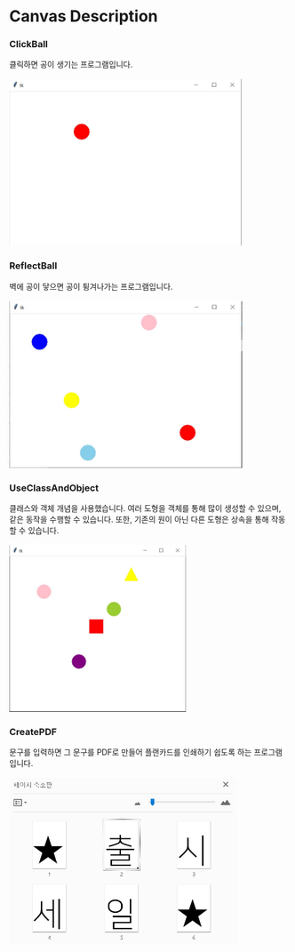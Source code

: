 # Canvas Description

### ClickBall
클릭하면 공이 생기는 프로그램입니다.<br>
<br>
<img src="../repo/img2.JPG" height="300" alt="HitAndBlowGame" />
<br>
### ReflectBall
벽에 공이 닿으면 공이 튕겨나가는 프로그램입니다.<br>
<br>
<img src="../repo/img3.JPG" height="300" alt="HitAndBlowGame" />
<br>
### UseClassAndObject
클래스와 객체 개념을 사용했습니다. 여러 도형을 객체를 통해 많이 생성할 수 있으며, 같은 동작을 수행할 수 있습니다. 또한, 기존의 원이 아닌 다른 도형은 상속을 통해 작동할 수 있습니다.<br>
<br>
<img src="../repo/img4.JPG" height="300" alt="HitAndBlowGame" />
<br>
### CreatePDF
문구를 입력하면 그 문구를 PDF로 만들어 플랜카드를 인쇄하기 쉽도록 하는 프로그램입니다.<br>
<br>
<img src="../repo/img5.JPG" height="300" alt="HitAndBlowGame" />